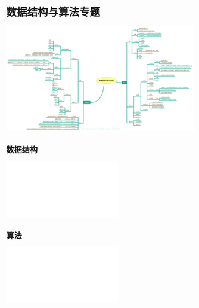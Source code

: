 # 数据结构与算法专题 

![数据结构与算法专题](https://github.com/Devonmusa/demos-parent/blob/develop/algorithm/img/DataStructureAndAlgorithm.png)

##  数据结构
  
   ![数据结构专题](./doc/数据结构.md)
## 算法

  ![算法专题](./doc/算法.md)